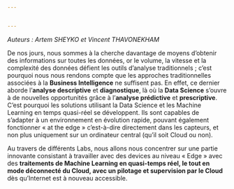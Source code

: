 ```yaml
---


---
```


<p><em>Auteurs : Artem SHEYKO et Vincent THAVONEKHAM</em></p>
<p>De nos jours, nous sommes à la cherche davantage de moyens d’obtenir des informations sur toutes les données, or le volume, la vitesse et la complexité des données défient les outils d’analyse traditionnels ; c’est pourquoi nous nous rendons compte que les approches traditionnelles associées à la <strong>Business Intelligence</strong> ne suffisent pas. En effet, ce dernier aborde l’<strong>analyse descriptive</strong> et <strong>diagnostique</strong>, là où la <strong>Data Science</strong> s’ouvre à de nouvelles opportunités grâce à l’<strong>analyse prédictive</strong> et <strong>prescriptive</strong>. C’est pourquoi les solutions utilisant la Data Science et les Machine Learning en temps quasi-réel se développent. Ils sont capables de s’adapter à un environnement en évolution rapide, pouvant également fonctionner « at the edge » c’est-à-dire directement dans les capteurs, et non plus uniquement sur un ordinateur central (qu’il soit Cloud ou non).</p>
<p>Au travers de différents Labs, nous allons nous concentrer sur une partie innovante consistant à travailler avec des devices au niveau « Edge » avec des <strong>traitements de Machine Learning en quasi-temps réel, le tout en mode déconnecté du Cloud, avec un pilotage et supervision par le Cloud</strong> dès qu’Internet est à nouveau accessible.</p>

